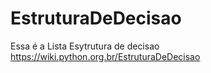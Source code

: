 # EstruturaDeDecisao

Essa é a Lista Esytrutura de decisao
https://wiki.python.org.br/EstruturaDeDecisao
